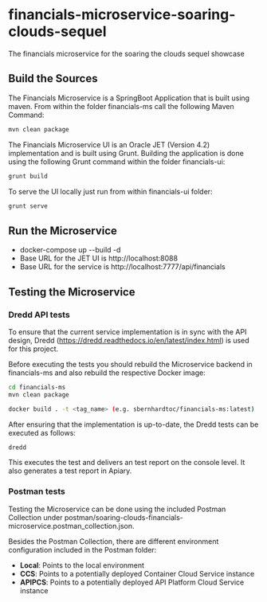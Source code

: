 # financials-microservice-soaring-clouds-sequel
The financials microservice for the soaring the clouds sequel showcase

## Build the Sources

The Financials Microservice is a SpringBoot Application that is built using maven.
From within the folder financials-ms call the following Maven Command:

```bash
mvn clean package
```

The Financials Microservice UI is an Oracle JET (Version 4.2) implementation and is
built using Grunt. Building the application is done using the following Grunt command within the folder financials-ui:

```bash
grunt build
```

To serve the UI locally just run from within financials-ui folder:

```bash
grunt serve
```


## Run the Microservice

 * docker-compose up --build -d
 * Base URL for the JET UI is http://localhost:8088
 * Base URL for the service is http://localhost:7777/api/financials

## Testing the Microservice

### Dredd API tests

To ensure that the current service implementation is in sync with the API design, Dredd (https://dredd.readthedocs.io/en/latest/index.html) is used for this project.

Before executing the tests you should rebuild the Microservice backend in financials-ms and also
rebuild the respective Docker image:

```bash
cd financials-ms
mvn clean package

docker build . -t <tag_name> (e.g. sbernhardtoc/financials-ms:latest)
```
After ensuring that the implementation is up-to-date, the Dredd tests can be executed as follows:

```bash
dredd
```

This executes the test and delivers an test report on the console level. It also generates a test report
in Apiary.

### Postman tests

Testing the Microservice can be done using the included Postman Collection under  postman/soaring-clouds-financials-microservice.postman_collection.json.

Besides the Postman Collection, there are different environment configuration included in the Postman folder:

 * **Local**: Points to the local environment
 * **CCS**: Points to a potentially deployed Container Cloud Service instance
 * **APIPCS**: Points to a potentially deployed API Platform Cloud Service instance
